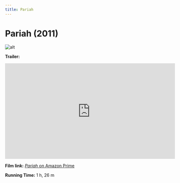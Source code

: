 ```yaml
---
title: Pariah
---
```

# Pariah (2011)

![alt](https://bandofthebes.typepad.com/.a/6a00d8341cc27e53ef014e8a7afc29970d-600wi)

**Trailer:**
<iframe width="560" height="315" src="https://www.youtube.com/embed/rbBiTlGhrPY" frameborder="0" allow="accelerometer; autoplay; clipboard-write; encrypted-media; gyroscope; picture-in-picture" allowfullscreen></iframe>

**Film link:** [*Pariah* on Amazon Prime](https://www.amazon.com/Pariah-Adepero-Oduye/dp/B007RNXXSE)

**Running Time:** 1 h, 26 m
